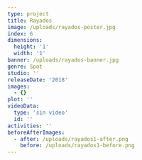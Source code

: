 ```yaml
---
type: project
title: Rayados
image: /uploads/rayados-poster.jpg
index: 6
dimensions:
  height: '1'
  width: '1'
banner: /uploads/rayados-banner.jpg
genre: Spot
studio: ''
releaseDate: '2018'
images:
  - {}
plot: ''
videoData:
  type: 'sin video'
  id: ''
activities: ''
beforeAfterImages:
  - after: /uploads/rayados1-after.png
    before: /uploads/rayados1-before.png
---
```


